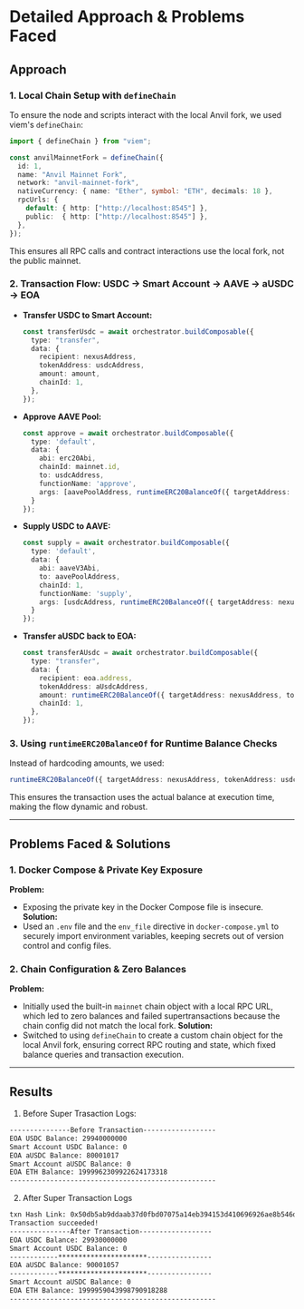 
# Detailed Approach & Problems Faced

## Approach

### 1. Local Chain Setup with `defineChain`
To ensure the node and scripts interact with the local Anvil fork, we used viem's `defineChain`:
```typescript
import { defineChain } from "viem";

const anvilMainnetFork = defineChain({
  id: 1,
  name: "Anvil Mainnet Fork",
  network: "anvil-mainnet-fork",
  nativeCurrency: { name: "Ether", symbol: "ETH", decimals: 18 },
  rpcUrls: {
    default: { http: ["http://localhost:8545"] },
    public:  { http: ["http://localhost:8545"] },
  },
});
```
This ensures all RPC calls and contract interactions use the local fork, not the public mainnet.

### 2. Transaction Flow: USDC → Smart Account → AAVE → aUSDC → EOA
- **Transfer USDC to Smart Account:**
  ```typescript
  const transferUsdc = await orchestrator.buildComposable({
    type: "transfer",
    data: {
      recipient: nexusAddress,
      tokenAddress: usdcAddress,
      amount: amount,
      chainId: 1,
    },
  });
  ```
- **Approve AAVE Pool:**
  ```typescript
  const approve = await orchestrator.buildComposable({
    type: 'default',
    data: {
      abi: erc20Abi,
      chainId: mainnet.id,
      to: usdcAddress,
      functionName: 'approve',
      args: [aavePoolAddress, runtimeERC20BalanceOf({ targetAddress: nexusAddress, tokenAddress: usdcAddress })]
    }
  });
  ```
- **Supply USDC to AAVE:**
  ```typescript
  const supply = await orchestrator.buildComposable({
    type: 'default',
    data: {
      abi: aaveV3Abi,
      to: aavePoolAddress,
      chainId: 1,
      functionName: 'supply',
      args: [usdcAddress, runtimeERC20BalanceOf({ targetAddress: nexusAddress, tokenAddress: usdcAddress }), nexusAddress, 0n]
    }
  });
  ```
- **Transfer aUSDC back to EOA:**
  ```typescript
  const transferAUsdc = await orchestrator.buildComposable({
    type: "transfer",
    data: {
      recipient: eoa.address,
      tokenAddress: aUsdcAddress,
      amount: runtimeERC20BalanceOf({ targetAddress: nexusAddress, tokenAddress: aUsdcAddress }),
      chainId: 1,
    },
  });
  ```

### 3. Using `runtimeERC20BalanceOf` for Runtime Balance Checks
Instead of hardcoding amounts, we used:
```typescript
runtimeERC20BalanceOf({ targetAddress: nexusAddress, tokenAddress: usdcAddress })
```
This ensures the transaction uses the actual balance at execution time, making the flow dynamic and robust.

---

## Problems Faced & Solutions

### 1. Docker Compose & Private Key Exposure
**Problem:**
- Exposing the private key in the Docker Compose file is insecure.
**Solution:**
- Used an `.env` file and the `env_file` directive in `docker-compose.yml` to securely import environment variables, keeping secrets out of version control and config files.

### 2. Chain Configuration & Zero Balances
**Problem:**
- Initially used the built-in `mainnet` chain object with a local RPC URL, which led to zero balances and failed supertransactions because the chain config did not match the local fork.
**Solution:**
- Switched to using `defineChain` to create a custom chain object for the local Anvil fork, ensuring correct RPC routing and state, which fixed balance queries and transaction execution.

---
 ## Results

 1. Before Super Trasaction Logs:
```sh
---------------Before Transaction------------------
EOA USDC Balance: 29940000000
Smart Account USDC Balance: 0
EOA aUSDC Balance: 80001017
Smart Account aUSDC Balance: 0
EOA ETH Balance: 1999962309922624173318
---------------------------------------------------
```

2. After Super Transaction Logs

```sh
txn Hash Link: 0x50db5ab9ddaab37d0fbd07075a14eb394153d410696926ae8b546d084b38254e
Transaction succeeded!
---------------After Transaction------------------
EOA USDC Balance: 29930000000
Smart Account USDC Balance: 0
------------**********************----------------
EOA aUSDC Balance: 90001057
------------**********************----------------
Smart Account aUSDC Balance: 0
EOA ETH Balance: 1999959043998790918288
---------------------------------------------------
```
